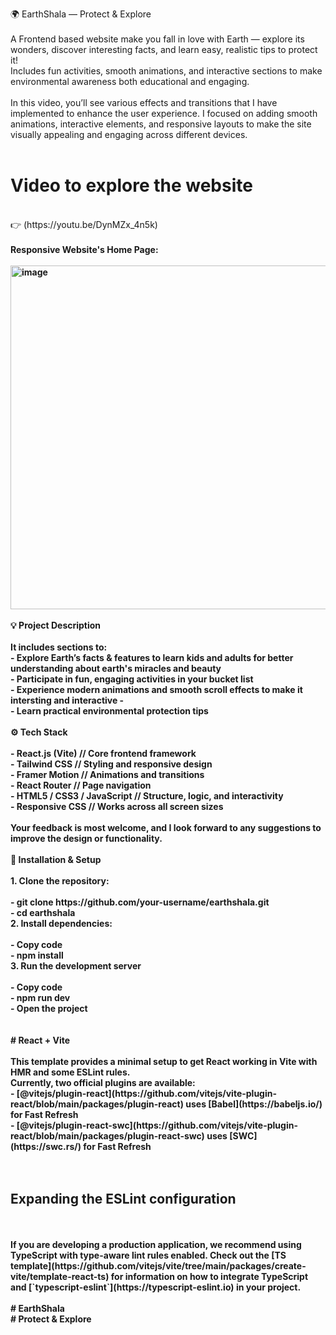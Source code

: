 🌍 EarthShala — Protect & Explore 
<br/>
<br/>
A Frontend based website make you fall in love with Earth — explore its wonders, discover interesting facts, and learn easy, realistic tips to protect it!  
Includes fun activities, smooth animations, and interactive sections to make environmental awareness both educational and engaging.
<br/>
<br/>
In this video, you’ll see various effects and transitions that I have implemented to enhance the user experience. I focused on adding smooth animations, interactive elements, and responsive layouts to make the site visually appealing and engaging across different devices.
<br/>
<br/>
# Video to explore the website
<br/>
👉 (https://youtu.be/DynMZx_4n5k)
<br>
<br>
<b> Responsive Website's Home Page: <b/>
<br>
<br>
<img width="600" height="550" alt="image" src="https://github.com/user-attachments/assets/ec5d92be-07ae-47d9-b339-cc063d0cb3ae" />
<br>
<br>
💡 Project Description
<br/>
<br/>
It includes sections to:
<br/>
- Explore Earth’s facts & features to learn kids and adults for better understanding about earth's miracles and beauty
<br/>
- Participate in fun, engaging activities in your bucket list
<br/>
- Experience modern animations and smooth scroll effects to make it intersting and interactive
- <br/>
- Learn practical environmental protection tips

<br/>
<br/>
⚙️ Tech Stack
<br/>
<br/>
- React.js (Vite)  // Core frontend framework
<br/>
- Tailwind CSS     // Styling and responsive design
<br/> 
- Framer Motion    // Animations and transitions
<br/> 
- React Router     // Page navigation
<br/> 
- HTML5 / CSS3 / JavaScript   // Structure, logic, and interactivity
<br/>
- Responsive CSS   // Works across all screen sizes
<br/>
<br/>
Your feedback is most welcome, and I look forward to any suggestions to improve the design or functionality.

<br>
<br>
🚀 Installation & Setup
<br/>
<br/>
1. Clone the repository:
<br/>
<br/>
   - git clone https://github.com/your-username/earthshala.git
   <br/>
   - cd earthshala
<br/>
2. Install dependencies:
<br/>
<br/>
  - Copy code
  <br/>
  - npm install
<br/>
3. Run the development server
<br/>
<br/>
 - Copy code
 <br/>
 - npm run dev
 <br/>
 - Open the project

<br/>
<br/>
<br/>
# React + Vite
<br>
<br>
This template provides a minimal setup to get React working in Vite with HMR and some ESLint rules.
<br>
Currently, two official plugins are available:
<br>
- [@vitejs/plugin-react](https://github.com/vitejs/vite-plugin-react/blob/main/packages/plugin-react) uses [Babel](https://babeljs.io/) for Fast Refresh
<br>
- [@vitejs/plugin-react-swc](https://github.com/vitejs/vite-plugin-react/blob/main/packages/plugin-react-swc) uses [SWC](https://swc.rs/) for Fast Refresh

<br>
<br>
<br>

## Expanding the ESLint configuration
<br>
<br>
If you are developing a production application, we recommend using TypeScript with type-aware lint rules enabled. Check out the [TS template](https://github.com/vitejs/vite/tree/main/packages/create-vite/template-react-ts) for information on how to integrate TypeScript and [`typescript-eslint`](https://typescript-eslint.io) in your project.
<br>
<br>
#   EarthShala
<br>
 #  Protect & Explore
